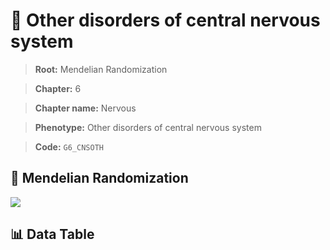 # 🧪 Other disorders of central nervous system

> **Root:** Mendelian Randomization

> **Chapter:** 6  

> **Chapter name:** Nervous

> **Phenotype:** Other disorders of central nervous system  

> **Code:** `G6_CNSOTH`

## 🧬 Mendelian Randomization  

<img src="/MR/Figures/Forward/G6_CNSOTH.png"/>

## 📊 Data Table

<CsvTableMRF src="/MR/Data/Forward/G6_CNSOTH.csv"/>
